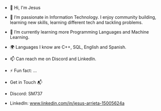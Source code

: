 - 👋 Hi, I'm Jesus
- 👀 I’m passionate in Information Technology. I enjoy community building, learning new skills, learning different tech and tackling problems.
- 🌱 I’m currently learning more Programming Languages and Machine Learning.
- 🌍 Languages I know are C++, SQL, English and Spanish.
- 📫 Can reach me on Discord and LinkedIn.
- ⚡ Fun fact: ...

- Get in Touch 📬
- Discord: SM737
- LinkedIn: www.linkedin.com/in/jesus-arrieta-15005624a

<!---
jesusarrieta737/jesusarrieta737 is a ✨ special ✨ repository because its `README.md` (this file) appears on your GitHub profile.
You can click the Preview link to take a look at your changes.
--->
